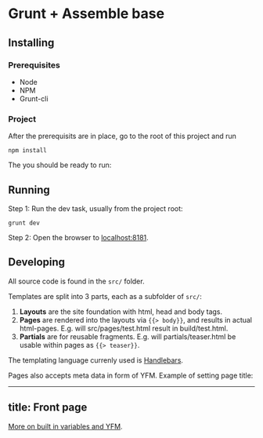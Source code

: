 # Grunt + Assemble base

## Installing

### Prerequisites

* Node
* NPM
* Grunt-cli

### Project

After the prerequisits are in place, go to the root of this project and run

    npm install

The you should be ready to run:

## Running

Step 1: Run the dev task, usually from the project root:

    grunt dev

Step 2: Open the browser to [localhost:8181](http://localhost:8181).

## Developing

All source code is found in the `src/` folder.

Templates are split into 3 parts, each as a subfolder of `src/`:

1. **Layouts** are the site foundation with html, head and body tags.
2. **Pages** are rendered into the layouts via `{{> body}}`, and results in actual html-pages. E.g. will src/pages/test.html result in build/test.html. 
3. **Partials** are for reusable fragments. E.g. will partials/teaser.html be usable within pages as `{{> teaser}}`.

The templating language currenly used is [Handlebars](http://handlebarsjs.com/).

Pages also accepts meta data in form of YFM. Example of setting page title:

  ---
  title: Front page
  ---

[More on built in variables and YFM](http://assemble.io/docs/Built-in-Variables.html).